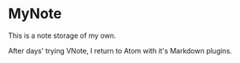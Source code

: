 # MyNote
This is a note storage of my own.

After days' trying VNote, I return to Atom with it's Markdown plugins.
